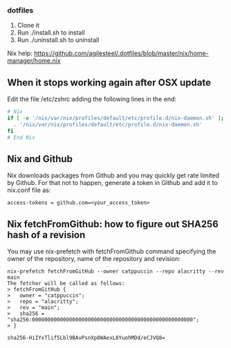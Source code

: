 ### dotfiles

1. Clone it
2. Run ./install.sh to install
3. Run ./uninstall.sh to uninstall

Nix help:
https://github.com/agilesteel/.dotfiles/blob/master/nix/home-manager/home.nix

## When it stops working again after OSX update

Edit the file /etc/zshrc adding the following lines in the end:
```bash
# Nix
if [ -e '/nix/var/nix/profiles/default/etc/profile.d/nix-daemon.sh' ]; then
  . '/nix/var/nix/profiles/default/etc/profile.d/nix-daemon.sh'
fi
# End Nix
```

## Nix and Github

Nix downloads packages from Github and you may quickly get rate limited by Github.
For that not to happen, generate a token in Github and add it to nix.conf file as:

```
access-tokens = github.com=<your_access_token>
```

## Nix fetchFromGithub: how to figure out SHA256 hash of a revision

You may use nix-prefetch with fetchFromGithub command specifying the owner of the repository, 
name of the repository and revision:
```
nix-prefetch fetchFromGitHub --owner catppuccin --repo alacritty --rev main
The fetcher will be called as follows:
> fetchFromGitHub {
>   owner = "catppuccin";
>   repo = "alacritty";
>   rev = "main";
>   sha256 = "sha256:0000000000000000000000000000000000000000000000000000";
> }

sha256-HiIYxTlif5Lbl9BAvPsnXp8WAexL8YuohMDd/eCJVQ8=
```
